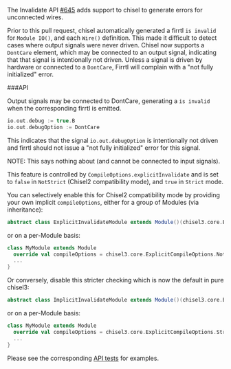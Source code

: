 The Invalidate API [#645](https://github.com/freechipsproject/chisel3/pull/645) adds support to chisel
to generate errors for unconnected wires.

Prior to this pull request, chisel automatically generated a firrtl `is invalid` for `Module IO()`, and each `Wire()` definition.
This made it difficult to detect cases where output signals were never driven.
Chisel now supports a `DontCare` element, which may be connected to an output signal, indicating that that signal is intentionally not driven.
Unless a signal is driven by hardware or connected to a `DontCare`, Firrtl will complain with a "not fully initialized" error.

###API

Output signals may be connected to DontCare, generating a `is invalid` when the corresponding firrtl is emitted.
```scala
io.out.debug := true.B
io.out.debugOption := DontCare
```
This indicates that the signal `io.out.debugOption` is intentionally not driven and firrtl should not issue a "not fully initialized"
error for this signal.

NOTE: This says nothing about (and cannot be connected to input signals).

This feature is controlled by `CompileOptions.explicitInvalidate` and is set to `false` in `NotStrict` (Chisel2 compatibility mode),
and `true` in `Strict` mode.

You can selectively enable this for Chisel2 compatibility mode by providing your own implicit `compileOptions`,
either for a group of Modules (via inheritance):
```scala
abstract class ExplicitInvalidateModule extends Module()(chisel3.core.ExplicitCompileOptions.NotStrict.copy(explicitInvalidate = true))
```
or on a per-Module basis:
```scala
class MyModule extends Module
  override val compileOptions = chisel3.core.ExplicitCompileOptions.NotStrict.copy(explicitInvalidate = true)
  ...
}
```

Or conversely, disable this stricter checking which is now the default in pure chisel3:
```scala
abstract class ImplicitInvalidateModule extends Module()(chisel3.core.ExplicitCompileOptions.Strict.copy(explicitInvalidate = false))
```
or on a per-Module basis:
```scala
class MyModule extends Module
  override val compileOptions = chisel3.core.ExplicitCompileOptions.Strict.copy(explicitInvalidate = false)
  ...
}
```

Please see the corresponding [API tests](https://github.com/freechipsproject/chisel3/blob/master/src/test/scala/chiselTests/InvalidateAPISpec.scala)
for examples.
